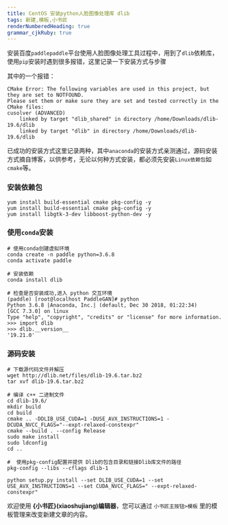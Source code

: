 ```yaml
---
title: CentOS 安装python人脸图像处理库 dlib
tags: 新建,模板,小书匠
renderNumberedHeading: true
grammar_cjkRuby: true
---
```


安装百度`paddlepaddle`平台使用人脸图像处理工具过程中，用到了`dlib`依赖库，使用`pip`安装时遇到很多报错，这里记录一下安装方式与步骤

其中的一个报错：
```
CMake Error: The following variables are used in this project, but they are set to NOTFOUND.
Please set them or make sure they are set and tested correctly in the CMake files:
cusolver (ADVANCED)
    linked by target "dlib_shared" in directory /home/Downloads/dlib-19.6/dlib
    linked by target "dlib" in directory /home/Downloads/dlib-19.6/dlib
```


已成功的安装方式这里记录两种，其中`anaconda`的安装方式亲测通过，源码安装方式摘自博客，以供参考，无论以何种方式安装，都必须先安装`Linux依赖包`如`cmake`等。

### 安装依赖包

```
yum install build-essential cmake pkg-config -y
yum install build-essential cmake pkg-config -y
yum install libgtk-3-dev libboost-python-dev -y

```

### 使用`conda`安装

```
# 使用conda创建虚拟环境
conda create -n paddle python=3.6.8
conda activate paddle

# 安装依赖
conda install dlib

# 检查是否安装成功,进入 python 交互环境
(paddle) [root@localhost PaddleGAN]# python
Python 3.6.8 |Anaconda, Inc.| (default, Dec 30 2018, 01:22:34)
[GCC 7.3.0] on linux
Type "help", "copyright", "credits" or "license" for more information.
>>> import dlib
>>> dlib.__version__
'19.21.0'
```

### 源码安装

```
# 下载源代码文件并解压
wget http://dlib.net/files/dlib-19.6.tar.bz2
tar xvf dlib-19.6.tar.bz2

# 编译 c++ 二进制文件
cd dlib-19.6/
mkdir build
cd build
cmake .. -DDLIB_USE_CUDA=1 -DUSE_AVX_INSTRUCTIONS=1 -DCUDA_NVCC_FLAGS="--expt-relaxed-constexpr"
cmake --build . --config Release
sudo make install
sudo ldconfig
cd ..

#  使用pkg-config配置并提供 Dlib的包含目录和链接Dlib库文件的路径
pkg-config --libs --cflags dlib-1

python setup.py install --set DLIB_USE_CUDA=1 --set USE_AVX_INSTRUCTIONS=1 --set CUDA_NVCC_FLAGS=" --expt-relaxed-constexpr" 

```

欢迎使用 **{小书匠}(xiaoshujiang)编辑器**，您可以通过 `小书匠主按钮>模板` 里的模板管理来改变新建文章的内容。